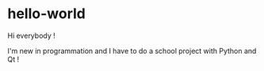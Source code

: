 # hello-world

Hi everybody !

I'm new in programmation and I have to do a school project with Python and Qt !
